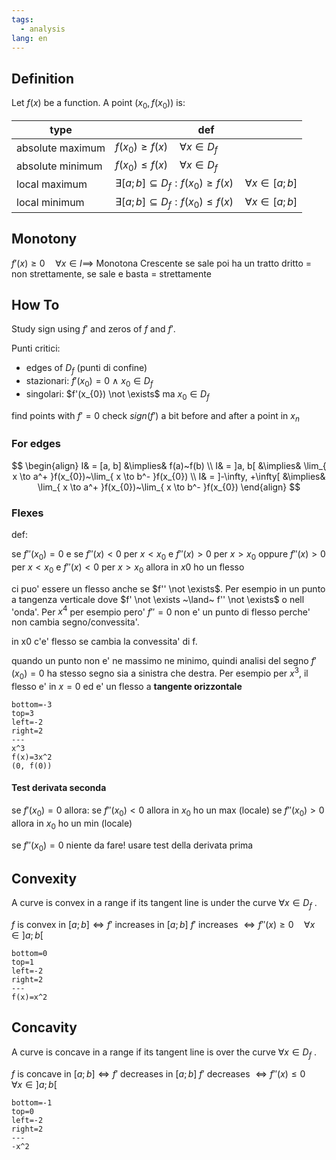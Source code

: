 ```yaml
---
tags:
  - analysis
lang: en
---
```


## Definition

Let $f(x)$ be a function. A point $(x_{0}, f(x_{0}))$ is:

| type             | def                                                                              |
| ---------------- | -------------------------------------------------------------------------------- |
| absolute maximum | $f(x_{0}) \geq f(x) \quad \forall x \in D_{f}$                                   |
| absolute minimum | $f(x_{0}) \leq f(x) \quad \forall x \in D_{f}$                                   |
| local maximum    | $\exists [a; b] \subseteq D_{f} : f(x_{0}) \geq f(x) \quad \forall x \in [a; b]$ |
| local minimum    | $\exists [a; b] \subseteq D_{f} : f(x_{0}) \leq f(x) \quad \forall x \in [a; b]$ |

## Monotony

$f'(x) \geq 0 \quad \forall x \in I \implies$ Monotona Crescente
se sale poi ha un tratto dritto = non strettamente, se sale e basta = strettamente

## How To

Study sign using $f'$ and zeros of $f$ and $f'$.

Punti critici:

- edges of $D_f$ (punti di confine)
- stazionari: $f'(x_{0}) = 0  ~\land~ x_{0} \in D_{f}$
- singolari: $f'(x_{0}) \not \exists$ ma $x_{0} \in D_{f}$

find points with $f'=0$
check $sign(f')$ a bit before and after a point in $x_{n}$

### For edges

$$
\begin{align}
I& = [a, b] &\implies& f(a)~f(b) \\
I& = ]a, b[ &\implies& \lim_{ x \to a^+ }f(x_{0})~\lim_{ x \to b^- }f(x_{0}) \\
I& = ]-\infty, +\infty[ &\implies& \lim_{ x \to a^+ }f(x_{0})~\lim_{ x \to b^-  }f(x_{0})
\end{align}
$$

### Flexes

def:

se $f''(x_{0}) = 0$ e
se $f''(x) < 0$ per $x < x_{0}$ e $f''(x) > 0$ per $x > x_{0}$
oppure $f''(x) > 0$ per $x < x_{0}$ e $f''(x) < 0$ per $x > x_{0}$
allora in $x0$ ho un flesso

ci puo' essere un flesso anche se $f'' \not \exists$. Per esempio in un punto a tangenza verticale dove $f' \not \exists ~\land~ f'' \not \exists$ o nell 'onda'.
Per $x^4$ per esempio pero' $f''=0$ non e' un punto di flesso perche' non cambia segno/convessita'.

in x0 c'e' flesso se cambia la convessita' di f.

quando un punto non e' ne massimo ne minimo, quindi analisi del segno $f'(x_{0})=0$ ha stesso segno sia a sinistra che destra.
Per esempio per $x^3$, il flesso e' in $x=0$ ed e' un flesso a **tangente orizzontale**

```desmos-graph
bottom=-3
top=3
left=-2
right=2
---
x^3
f(x)=3x^2
(0, f(0))
```

#### Test derivata seconda

se $f'(x_{0})=0$ allora:
se $f''(x_{0}) < 0$ allora in $x_{0}$ ho un max (locale)
se $f''(x_{0}) > 0$ allora in $x_{0}$ ho un min (locale)

se $f''(x_{0}) = 0$ niente da fare! usare test della derivata prima

## Convexity

A curve is convex in a range if its tangent line is under the curve $\forall x \in D_{f}$ .

$f$ is convex in $[a; b] \iff f'$ increases in $[a; b]$
$f'$ increases $\iff f''(x) \geq 0 \quad \forall x \in ]a; b[$

```desmos-graph
bottom=0
top=1
left=-2
right=2
---
f(x)=x^2
```

## Concavity

A curve is concave in a range if its tangent line is over the curve $\forall x \in D_{f}$ .

$f$ is concave in $[a; b] \iff f'$ decreases in $[a; b]$
$f'$ decreases $\iff f''(x) \leq 0 \quad \forall x \in ]a; b[$

```desmos-graph
bottom=-1
top=0
left=-2
right=2
---
-x^2
```
